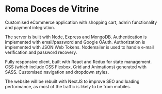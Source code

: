 # Roma Doces de Vitrine

Customised eCommerce application with shopping cart, admin functionality and payment integration.

The server is built with Node, Express and MongoDB. Authentication is implemented with email/password and Google OAuth. Authorization is implemented with JSON Web Tokens. Nodemailer is used to handle e-mail verification and password recovery.

Fully responsive client, built with React and Redux for state management. CSS (which include CSS Flexbox, Grid and Animations) generated with SASS. Customised navigation and dropdown styles.

The website will be rebuilt with NextJS to improve SEO and loading performance, as most of the traffic is likely to be from mobiles.
